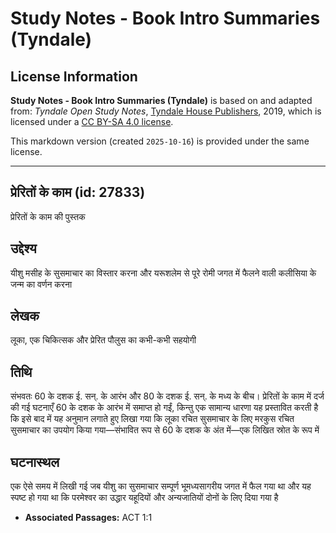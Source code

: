 # Study Notes - Book Intro Summaries (Tyndale)

## License Information

**Study Notes - Book Intro Summaries (Tyndale)** is based on and adapted from: _Tyndale Open Study Notes_, [Tyndale House Publishers](https://tyndaleopenresources.com/), 2019, which is licensed under a [CC BY-SA 4.0 license](https://creativecommons.org/licenses/by-sa/4.0/legalcode.en).

This markdown version (created `2025-10-16`) is provided under the same license.



--------------------------------

## प्रेरितों के काम (id: 27833)

प्रेरितों के काम की पुस्तक

उद्देश्य
--------

यीशु मसीह के सुसमाचार का विस्तार करना और यरूशलेम से पूरे रोमी जगत में फैलने वाली कलीसिया के जन्म का वर्णन करना

लेखक
----

लूका, एक चिकित्सक और प्रेरित पौलुस का कभी\-कभी सहयोगी

तिथि
----

संभवतः 60 के दशक ई. सन्. के आरंभ और 80 के दशक ई. सन्. के मध्य के बीच। प्रेरितों के काम में दर्ज की गई घटनाएँ 60 के दशक के आरंभ में समाप्त हो गईं, किन्तु एक सामान्य धारणा यह प्रस्तावित करती है कि इसे बाद में यह अनुमान लगाते हुए लिखा गया कि लूका रचित सुसमाचार के लिए मरकुस रचित सुसमाचार का उपयोग किया गया—संभावित रूप से 60 के दशक के अंत में—एक लिखित स्रोत के रूप में

घटनास्थल
--------

एक ऐसे समय में लिखी गई जब यीशु का सुसमाचार सम्पूर्ण भूमध्यसागरीय जगत में फैल गया था और यह स्पष्ट हो गया था कि परमेश्वर का उद्धार यहूदियों और अन्यजातियों दोनों के लिए दिया गया है

* **Associated Passages:** ACT 1:1

